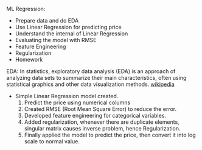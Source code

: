 ML Regression:
 * Prepare data and do EDA
 * Use Linear Regression for predicting price
 * Understand the internal of Linear Regression
 * Evaluating the model with RMSE
 * Feature Engineering
 * Regularization
 * Homework

EDA: In statistics, exploratory data analysis (EDA) is an approach of analyzing data sets to summarize their main characteristics, often using statistical graphics and other data visualization methods. [wikipedia](https://en.wikipedia.org/wiki/Exploratory_data_analysis#:~:text=In%20statistics%2C%20exploratory%20data%20analysis,and%20other%20data%20visualization%20methods.)

* Simple Linear Regression model created.
  1. Predict the price using numerical columns
  2. Created RMSE (Root Mean Square Error) to reduce the error.
  3. Developed feature engineering for categorical variables.
  4. Added regularization, whenever there are duplicate elements, singular matrix causes inverse problem, hence Regularization.
  5. Finally applied the model to predict the price, then convert it into log scale to normal value.
